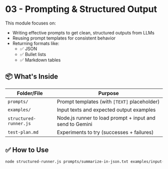 # 03 - Prompting & Structured Output

This module focuses on:
- Writing effective prompts to get clean, structured outputs from LLMs
- Reusing prompt templates for consistent behavior
- Returning formats like:
  - ✅ JSON
  - ✅ Bullet lists
  - ✅ Markdown tables

## 📦 What's Inside

| Folder/File          | Purpose                                  |
|----------------------|------------------------------------------|
| `prompts/`           | Prompt templates (with `[TEXT]` placeholder) |
| `examples/`          | Input texts and expected output examples |
| `structured-runner.js` | Node.js runner to load prompt + input and send to Gemini |
| `test-plan.md`       | Experiments to try (successes + failures) |

## ✅ How to Use

```bash
node structured-runner.js prompts/summarize-in-json.txt examples/input-article.txt
